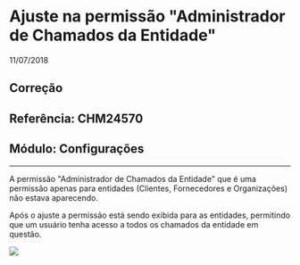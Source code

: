# Ajuste na permissão "Administrador de Chamados da Entidade"
11/07/2018
## Correção
## Referência: CHM24570
## Módulo: Configurações
***

A permissão "Administrador de Chamados da Entidade" que é uma permissão apenas para entidades (Clientes, Fornecedores e Organizações) não estava aparecendo.

Após o ajuste a permissão está sendo exibida para as entidades, permitindo que um usuário tenha acesso a todos os chamados da entidade em questão.

![]([PATH_IMG]/CHM24570_chamado_administrador_entidade.png)